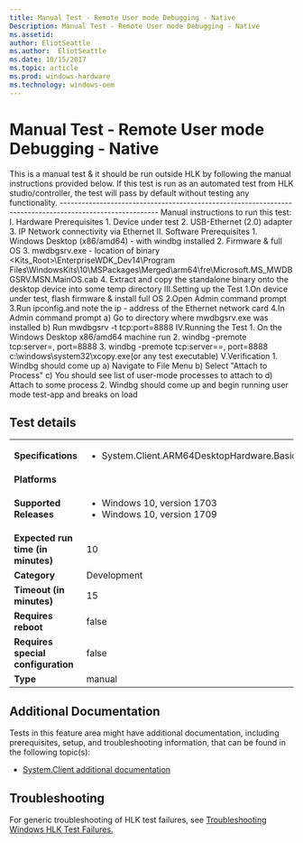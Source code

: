 ```yaml
---
title: Manual Test - Remote User mode Debugging - Native
Description: Manual Test - Remote User mode Debugging - Native
ms.assetid: 
author: EliotSeattle
ms.author:  EliotSeattle
ms.date: 10/15/2017
ms.topic: article
ms.prod: windows-hardware
ms.technology: windows-oem
---
```


# Manual Test - Remote User mode Debugging - Native

This is a manual test & it should be run outside HLK by following the manual instructions provided below.
                                            If this test is run as an automated test from HLK studio/controller, the test will pass by default without testing any functionality.
                                            ---------------------------------------------------------------------------------------------------------
                                            Manual instructions to run this test:
                                            I.	Hardware Prerequisites
                                                1.	Device under test
                                                2.	USB-Ethernet (2.0) adapter
                                                3.	IP Network connectivity via Ethernet
                                            II.	Software Prerequisites
                                                1.	Windows Desktop (x86/amd64) - with windbg installed
                                                2.	Firmware & full OS
                                                3.	mwdbgsrv.exe  - location of binary  <Kits_Root>\EnterpriseWDK_Dev14\Program Files\WindowsKits\10\MSPackages\Merged\arm64\fre\Microsoft.MS_MWDBGSRV.MSN.MainOS.cab
                                                4.  Extract and copy the standalone binary onto the desktop device into some temp directory
                                            III.Setting up the Test
                                                1.On device under test, flash firmware & install full OS
                                                2.Open Admin command prompt
                                                3.Run ipconfig.and note the ip - address of the Ethernet network card
                                                4.In Admin command prompt
                                                    a)  Go to directory where mwdbgsrv.exe was installed
                                                    b)	Run mwdbgsrv -t tcp:port=8888
                                            IV.Running the Test
                                                1.	On the Windows Desktop x86/amd64 machine run 
                                                2.	windbg -premote tcp:server=<ip-address of DUT-ethernet adapter>, port=8888
                                                3.	windbg -premote tcp:server==<ip-address of DUT-ethernet adapter>, port=8888 c:\windows\system32\xcopy.exe(or any test executable)
                                            V.Verification
                                                1.	Windbg should come up
                                                    a)	Navigate to File Menu
                                                    b)	Select "Attach to Process"
                                                    c)	You should see list of user-mode processes to attach to
                                                    d)	Attach to some process
                                                2.	Windbg should come up and begin running user mode test-app and breaks on load
                                            

## Test details
|||
|---|---|
| **Specifications**  | <ul><li>System.Client.ARM64DesktopHardware.BasicFunctionality</li></ul> |  
| **Platforms**   | <ul></ul> |
| **Supported Releases** | <ul><li>Windows 10, version 1703</li><li>Windows 10, version 1709</li></ul> |
|**Expected run time (in minutes)**| 10 |
|**Category**| Development |
|**Timeout (in minutes)**| 15 |
|**Requires reboot**| false |
|**Requires special configuration**| false |
|**Type**| manual |




## Additional Documentation
Tests in this feature area might have additional documentation, including prerequisites, setup, and troubleshooting information, that can be found in the following topic(s): <ul><li>[System.Client additional documentation](https:\//docs.microsoft.com/en-us/windows-hardware/test/hlk/testref/system-client-additional-documentation.md)</li></ul>

## Troubleshooting
For generic troubleshooting of HLK test failures, see [Troubleshooting Windows HLK Test Failures.](https://docs.microsoft.com/en-us/windows-hardware/HLK/troubleshooting.html)
